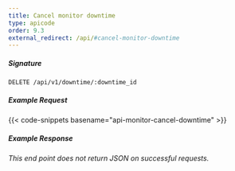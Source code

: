```yaml
---
title: Cancel monitor downtime
type: apicode
order: 9.3
external_redirect: /api/#cancel-monitor-downtime
---
```


##### Signature

`DELETE /api/v1/downtime/:downtime_id`

##### Example Request

{{< code-snippets basename="api-monitor-cancel-downtime" >}}

##### Example Response

_This end point does not return JSON on successful requests._
